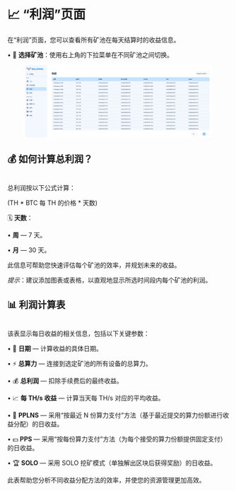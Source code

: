 # 📈 “利润”页面

在“利润”页面，您可以查看所有矿池在每天结算时的收益信息。

• 🔽 **选择矿池**：使用右上角的下拉菜单在不同矿池之间切换。

<figure><img src="../../.gitbook/assets/image (36).png" alt=""><figcaption></figcaption></figure>

## **💰 如何计算总利润？**

\
总利润按以下公式计算：

(TH \* BTC 每 TH 的价格 \* 天数)

🗓️ **天数**：

• **周** — 7 天。

• **月** — 30 天。

此信息可帮助您快速评估每个矿池的效率，并规划未来的收益。

_提示_：建议添加图表或表格，以直观地显示所选时间段内每个矿池的利润。

## 📊 **利润计算表**

\
该表显示每日收益的相关信息，包括以下关键参数：

• 📅 **日期** — 计算收益的具体日期。

• ⚡ **总算力** — 连接到选定矿池的所有设备的总算力。

• 💰 **总利润** — 扣除手续费后的最终收益。

• 📈 **每 TH/s 收益** — 计算当天每 TH/s 对应的平均收益。

• 🔄 **PPLNS** — 采用“按最近 N 份算力支付”方法（基于最近提交的算力份额进行收益分配）的日收益。

• 💵 **PPS** — 采用“按每份算力支付”方法（为每个接受的算力份额提供固定支付）的日收益。

• 🏆 **SOLO** — 采用 SOLO 挖矿模式（单独解出区块后获得奖励）的日收益。

此表帮助您分析不同收益分配方法的效率，并使您的资源管理更加高效。
